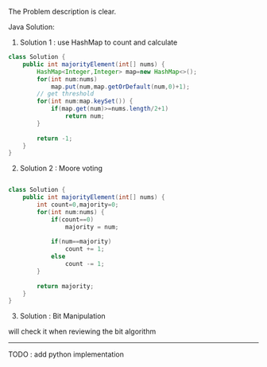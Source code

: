 

The Problem description is clear.

Java Solution:

1. Solution 1 : use HashMap to count and calculate

```Java
class Solution {
    public int majorityElement(int[] nums) {
        HashMap<Integer,Integer> map=new HashMap<>();
        for(int num:nums)
            map.put(num,map.getOrDefault(num,0)+1);
        // get threshold
        for(int num:map.keySet()) {
            if(map.get(num)>=nums.length/2+1)
                return num;
        }
        
        return -1;
    }
}

```

2. Solution 2 : Moore voting

```Java

class Solution {
    public int majorityElement(int[] nums) {
        int count=0,majority=0;
        for(int num:nums) {
            if(count==0) 
                majority = num;
            
            if(num==majority)
                count += 1;
            else 
                count -= 1;
        }
        
        return majority;
    }
}

```

3. Solution : Bit Manipulation

will check it when reviewing the bit algorithm

---


TODO : add python implementation